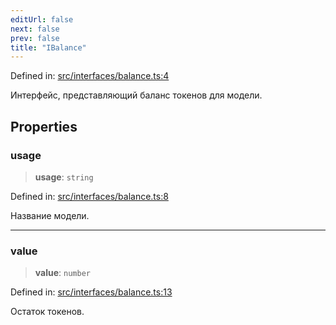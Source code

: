 ```yaml
---
editUrl: false
next: false
prev: false
title: "IBalance"
---
```


Defined in: [src/interfaces/balance.ts:4](https://github.com/zloishavrin/gigachat-node/blob/73265cae60cba8596986acf3536cf528c60d2cf0/src/interfaces/balance.ts#L4)

Интерфейс, представляющий баланс токенов для модели.

## Properties

### usage

> **usage**: `string`

Defined in: [src/interfaces/balance.ts:8](https://github.com/zloishavrin/gigachat-node/blob/73265cae60cba8596986acf3536cf528c60d2cf0/src/interfaces/balance.ts#L8)

Название модели.

***

### value

> **value**: `number`

Defined in: [src/interfaces/balance.ts:13](https://github.com/zloishavrin/gigachat-node/blob/73265cae60cba8596986acf3536cf528c60d2cf0/src/interfaces/balance.ts#L13)

Остаток токенов.
